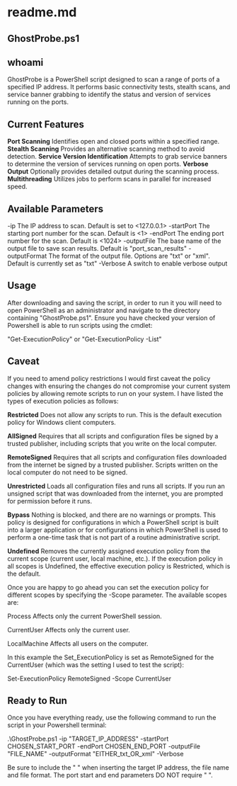 # readme.md

## GhostProbe.ps1

## whoami

GhostProbe is a PowerShell script designed to scan a range of ports of a specified IP address. 
It performs basic connectivity tests, stealth scans, and service banner grabbing to identify the 
status and version of services running on the ports.


## Current Features

**Port Scanning**                       Identifies open and closed ports within a specified range.
**Stealth Scanning**                    Provides an alternative scanning method to avoid detection.
**Service Version Identification**      Attempts to grab service banners to determine the version of services running on open ports.
**Verbose Output**                      Optionally provides detailed output during the scanning process.
**Multithreading**                      Utilizes jobs to perform scans in parallel for increased speed.


## Available Parameters

-ip                 The IP address to scan. Default is set to <127.0.0.1>
-startPort          The starting port number for the scan. Default is <1>
-endPort            The ending port number for the scan. Default is <1024>
-outputFile         The base name of the output file to save scan results. Default is "port_scan_results"
-outputFormat       The format of the output file. Options are "txt" or "xml". Default is currently set as "txt"
-Verbose            A switch to enable verbose output


## Usage

After downloading and saving the script, in order to run it you will need to open PowerShell as an administrator and navigate to the 
directory containing "GhostProbe.ps1". Ensure you have checked your version of Powershell is able to run scripts using the cmdlet:

"Get-ExecutionPolicy" or "Get-ExecutionPolicy -List"


## Caveat

If you need to amend policy restrictions I would first caveat the policy changes with ensuring the changes do not compromise your 
current system policies by allowing remote scripts to run on your system. I have listed the types of execution policies as follows:

**Restricted** Does not allow any scripts to run. This is the default execution policy for Windows client computers.

**AllSigned** Requires that all scripts and configuration files be signed by a trusted publisher, including scripts that you write on 
the local computer.

**RemoteSigned** Requires that all scripts and configuration files downloaded from the internet be signed by a trusted publisher. 
Scripts written on the local computer do not need to be signed.

**Unrestricted** Loads all configuration files and runs all scripts. If you run an unsigned script that was downloaded from the 
internet, you are prompted for permission before it runs.

**Bypass** Nothing is blocked, and there are no warnings or prompts. This policy is designed for configurations in which a PowerShell 
script is built into a larger application or for configurations in which PowerShell is used to perform a one-time task that is not 
part of a routine administrative script.

**Undefined** Removes the currently assigned execution policy from the current scope (current user, local machine, etc.). If the 
execution policy in all scopes is Undefined, the effective execution policy is Restricted, which is the default.

Once you are happy to go ahead you can set the execution policy for different scopes by specifying the -Scope parameter. The 
available scopes are:

Process         Affects only the current PowerShell session.

CurrentUser     Affects only the current user.

LocalMachine    Affects all users on the computer.

In this example the Set_ExecutionPolicy is set as RemoteSigned for the CurrentUser (which was the setting I used to test the 
script):

Set-ExecutionPolicy RemoteSigned -Scope CurrentUser


## Ready to Run

Once you have everything ready, use the following command to run the script in your Powershell terminal:

.\GhostProbe.ps1 -ip "TARGET_IP_ADDRESS" -startPort CHOSEN_START_PORT -endPort CHOSEN_END_PORT -outputFile "FILE_NAME" -outputFormat "EITHER_txt_OR_xml" -Verbose

Be sure to include the " " when inserting the target IP address, the file name and file format. 
The port start and end parameters DO NOT require " ".
